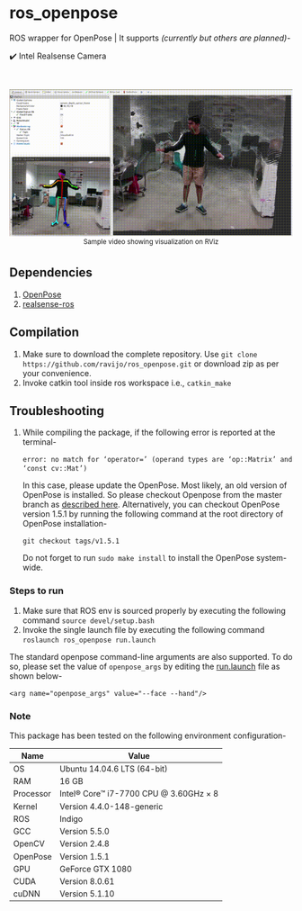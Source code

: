 # ros_openpose

ROS wrapper for OpenPose | It supports *(currently but others are planned)*-

:heavy_check_mark: Intel Realsense Camera

</br>

<p align="center">
    <img src="files/ros_openpose.gif", width="800">
    </br>
    <sup>Sample video showing visualization on RViz</sup>
</p>


## Dependencies
1. [OpenPose](https://github.com/CMU-Perceptual-Computing-Lab/openpose)
1. [realsense-ros](https://github.com/IntelRealSense/realsense-ros)


## Compilation
1. Make sure to download the complete repository. Use `git clone https://github.com/ravijo/ros_openpose.git` or download zip as per your convenience.
1. Invoke catkin tool inside ros workspace i.e., `catkin_make`


## Troubleshooting
1. While compiling the package, if the following error is reported at the terminal-
    ```
    error: no match for ‘operator=’ (operand types are ‘op::Matrix’ and ‘const cv::Mat’)
    ```
    In this case, please update the OpenPose. Most likely, an old version of OpenPose is installed. So please checkout Openpose from the master branch as [described here](https://github.com/CMU-Perceptual-Computing-Lab/openpose/blob/master/doc/installation.md#update-openpose). Alternatively, you can checkout OpenPose version 1.5.1 by running the following command at the root directory of OpenPose installation-

        
       git checkout tags/v1.5.1
        
    
    Do not forget to run `sudo make install` to install the OpenPose system-wide.


### Steps to run
1. Make sure that ROS env is sourced properly by executing the following command `source devel/setup.bash`
1. Invoke the single launch file by executing the following command `roslaunch ros_openpose run.launch`

The standard openpose command-line arguments are also supported. To do so, please set the value of `openpose_args` by editing the [run.launch](https://github.com/ravijo/ros_openpose/blob/70244a91459a8d5fe3e6ffc58c9767b4620ae88d/launch/run.launch#L15) file as shown below-

```
<arg name="openpose_args" value="--face --hand"/>
```

### Note
This package has been tested on the following environment configuration-

| Name      | Value                                  |
| ----------| -------------------------------------- |
| OS        | Ubuntu 14.04.6 LTS (64-bit)            |
| RAM       | 16 GB                                  |
| Processor | Intel® Core™ i7-7700 CPU @ 3.60GHz × 8 |
| Kernel    | Version 4.4.0-148-generic              |
| ROS       | Indigo                                 |
| GCC       | Version 5.5.0                          |
| OpenCV    | Version 2.4.8                          |
| OpenPose  | Version 1.5.1                          |
| GPU       | GeForce GTX 1080                       |
| CUDA      | Version 8.0.61                         |
| cuDNN     | Version 5.1.10                         |



